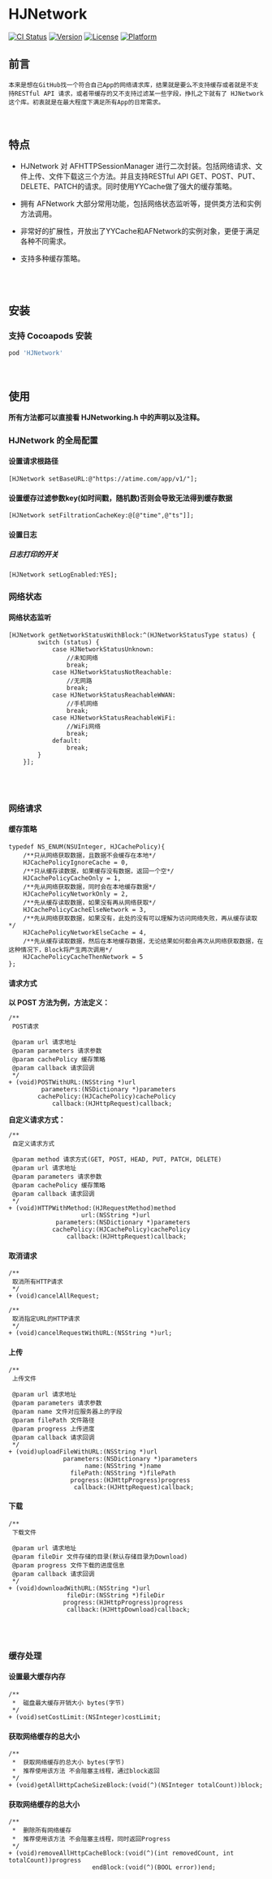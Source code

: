 # HJNetwork

[![CI Status](http://img.shields.io/travis/Johnny/HJNetwork.svg?style=flat)](https://travis-ci.org/Johnny/HJNetwork)
[![Version](https://img.shields.io/cocoapods/v/HJNetwork.svg?style=flat)](http://cocoapods.org/pods/HJNetwork)
[![License](https://img.shields.io/cocoapods/l/HJNetwork.svg?style=flat)](http://cocoapods.org/pods/HJNetwork)
[![Platform](https://img.shields.io/cocoapods/p/HJNetwork.svg?style=flat)](http://cocoapods.org/pods/HJNetwork)

## 前言

	本来是想在GitHub找一个符合自己App的网络请求库，结果就是要么不支持缓存或者就是不支持RESTful API 请求，或者带缓存的又不支持过滤某一些字段，挣扎之下就有了 HJNetwork 这个库。初衷就是在最大程度下满足所有App的日常需求。
<br /> 

## 特点
- HJNetwork 对 AFHTTPSessionManager 进行二次封装。包括网络请求、文件上传、文件下载这三个方法。并且支持RESTful API GET、POST、PUT、DELETE、PATCH的请求。同时使用YYCache做了强大的缓存策略。

- 拥有 AFNetwork 大部分常用功能，包括网络状态监听等，提供类方法和实例方法调用。

- 非常好的扩展性，开放出了YYCache和AFNetwork的实例对象，更便于满足各种不同需求。

- 支持多种缓存策略。

<br /> 
<br /> 


## 安装

### 支持 Cocoapods 安装

```ruby
pod 'HJNetwork'
```
<br /> 

## 使用
**所有方法都可以直接看 HJNetworking.h 中的声明以及注释。**

### HJNetwork 的全局配置

#### 设置请求根路径

```objc
[HJNetwork setBaseURL:@"https://atime.com/app/v1/"];
```
#### 设置缓存过滤参数key(如时间戳，随机数)否则会导致无法得到缓存数据

```objc
[HJNetwork setFiltrationCacheKey:@[@"time",@"ts"]];
```


#### 设置日志

##### 日志打印的开关

```objc
[HJNetwork setLogEnabled:YES];
```
### 网络状态

#### 网络状态监听

```objc
[HJNetwork getNetworkStatusWithBlock:^(HJNetworkStatusType status) {
        switch (status) {
            case HJNetworkStatusUnknown:
                //未知网络
                break;
            case HJNetworkStatusNotReachable:
                //无网路
                break;
            case HJNetworkStatusReachableWWAN:
                //手机网络
                break;
            case HJNetworkStatusReachableWiFi:
                //WiFi网络
                break;
            default:
                break;
        }
    }];
```
<br /> 
<br /> 

### 网络请求

#### 缓存策略

```objc
typedef NS_ENUM(NSUInteger, HJCachePolicy){
    /**只从网络获取数据，且数据不会缓存在本地*/
    HJCachePolicyIgnoreCache = 0,
    /**只从缓存读数据，如果缓存没有数据，返回一个空*/
    HJCachePolicyCacheOnly = 1,
    /**先从网络获取数据，同时会在本地缓存数据*/
    HJCachePolicyNetworkOnly = 2,
    /**先从缓存读取数据，如果没有再从网络获取*/
    HJCachePolicyCacheElseNetwork = 3,
    /**先从网络获取数据，如果没有，此处的没有可以理解为访问网络失败，再从缓存读取*/
    HJCachePolicyNetworkElseCache = 4,
    /**先从缓存读取数据，然后在本地缓存数据，无论结果如何都会再次从网络获取数据，在这种情况下，Block将产生两次调用*/
    HJCachePolicyCacheThenNetwork = 5
};
```
#### 请求方式
**以 POST 方法为例，方法定义：**
```objc
/**
 POST请求
 
 @param url 请求地址
 @param parameters 请求参数
 @param cachePolicy 缓存策略
 @param callback 请求回调
 */
+ (void)POSTWithURL:(NSString *)url
         parameters:(NSDictionary *)parameters
        cachePolicy:(HJCachePolicy)cachePolicy
            callback:(HJHttpRequest)callback;
```
**自定义请求方式：**
```objc
/**
 自定义请求方式
 
 @param method 请求方式(GET, POST, HEAD, PUT, PATCH, DELETE)
 @param url 请求地址
 @param parameters 请求参数
 @param cachePolicy 缓存策略
 @param callback 请求回调
 */
+ (void)HTTPWithMethod:(HJRequestMethod)method
                    url:(NSString *)url
             parameters:(NSDictionary *)parameters
            cachePolicy:(HJCachePolicy)cachePolicy
                callback:(HJHttpRequest)callback;
```
#### 取消请求

```objc
/**
 取消所有HTTP请求
 */
+ (void)cancelAllRequest;

/**
 取消指定URL的HTTP请求
 */
+ (void)cancelRequestWithURL:(NSString *)url;
```
#### 上传

```objc
/**
 上传文件
 
 @param url 请求地址
 @param parameters 请求参数
 @param name 文件对应服务器上的字段
 @param filePath 文件路径
 @param progress 上传进度
 @param callback 请求回调
 */
+ (void)uploadFileWithURL:(NSString *)url
               parameters:(NSDictionary *)parameters
                     name:(NSString *)name
                 filePath:(NSString *)filePath
                 progress:(HJHttpProgress)progress
                  callback:(HJHttpRequest)callback;
```


#### 下载

```objc
/**
 下载文件

 @param url 请求地址
 @param fileDir 文件存储的目录(默认存储目录为Download)
 @param progress 文件下载的进度信息
 @param callback 请求回调
 */
+ (void)downloadWithURL:(NSString *)url
                fileDir:(NSString *)fileDir
               progress:(HJHttpProgress)progress
                callback:(HJHttpDownload)callback;
```
<br /> 
<br /> 

### 缓存处理
#### 设置最大缓存内存

```objc
/**
 *  磁盘最大缓存开销大小 bytes(字节)
 */
+ (void)setCostLimit:(NSInteger)costLimit;

```
#### 获取网络缓存的总大小
```objc
/**
 *  获取网络缓存的总大小 bytes(字节)
 *  推荐使用该方法 不会阻塞主线程，通过block返回
 */
+ (void)getAllHttpCacheSizeBlock:(void(^)(NSInteger totalCount))block;

```
#### 获取网络缓存的总大小
```objc
/**
 *  删除所有网络缓存
 *  推荐使用该方法 不会阻塞主线程，同时返回Progress
 */
+ (void)removeAllHttpCacheBlock:(void(^)(int removedCount, int totalCount))progress
                       endBlock:(void(^)(BOOL error))end;

```

